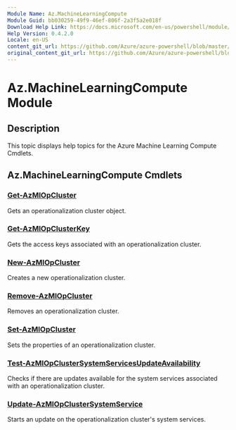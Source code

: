```yaml
---
Module Name: Az.MachineLearningCompute
Module Guid: bb030259-49f9-46ef-806f-2a3f5a2e018f
Download Help Link: https://docs.microsoft.com/en-us/powershell/module/az.machinelearningcompute
Help Version: 0.4.2.0
Locale: en-US
content_git_url: https://github.com/Azure/azure-powershell/blob/master/src/ResourceManager/MachineLearningCompute/Commands.MachineLearningCompute/help/Az.MachineLearningCompute.md
original_content_git_url: https://github.com/Azure/azure-powershell/blob/master/src/ResourceManager/MachineLearningCompute/Commands.MachineLearningCompute/help/Az.MachineLearningCompute.md
---
```


# Az.MachineLearningCompute Module
## Description
This topic displays help topics for the Azure Machine Learning Compute Cmdlets.

## Az.MachineLearningCompute Cmdlets
### [Get-AzMlOpCluster](Get-AzMlOpCluster.md)
Gets an operationalization cluster object.

### [Get-AzMlOpClusterKey](Get-AzMlOpClusterKey.md)
Gets the access keys associated with an operationalization cluster.

### [New-AzMlOpCluster](New-AzMlOpCluster.md)
Creates a new operationalization cluster.

### [Remove-AzMlOpCluster](Remove-AzMlOpCluster.md)
Removes an operationalization cluster.

### [Set-AzMlOpCluster](Set-AzMlOpCluster.md)
Sets the properties of an operationalization cluster.

### [Test-AzMlOpClusterSystemServicesUpdateAvailability](Test-AzMlOpClusterSystemServicesUpdateAvailability.md)
Checks if there are updates available for the system services associated with an operationalization cluster.

### [Update-AzMlOpClusterSystemService](Update-AzMlOpClusterSystemService.md)
Starts an update on the operationalization cluster's system services.

